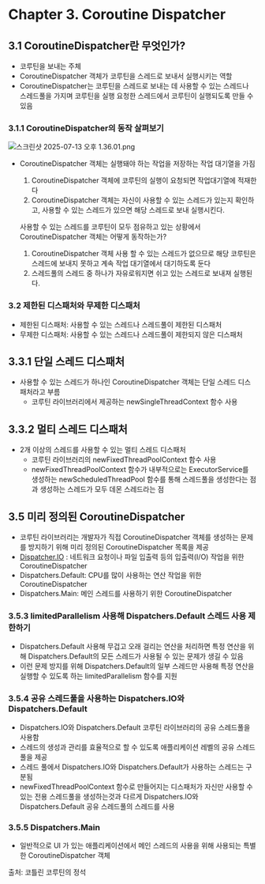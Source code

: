 # Chapter 3. Coroutine Dispatcher

## 3.1 CoroutineDispatcher란 무엇인가?

- 코루틴을 보내는 주체
- CoroutineDispatcher 객체가 코루틴을 스레드로 보내서 실행시키는 역할
- CoroutineDispatcher는 코루틴을 스레드로 보내는 데 사용할 수 있는 스레드나 스레드풀을 가지며 코루틴을 실행 요청한 스레드에서 코루틴이 실행되도록 만들 수 있음

### 3.1.1 CoroutineDispatcher의 동작 살펴보기

![스크린샷 2025-07-13 오후 1.36.01.png](attachment:33b4cf21-81b7-4c59-86d1-55dd88e511d3:스크린샷_2025-07-13_오후_1.36.01.png)

- CoroutineDispatcher 객체는 실행돼야 하는 작업을 저장하는 작업 대기열을 가짐
    1. CoroutineDispatcher 객체에 코루틴의 실행이 요청되면 작업대기열에 적재한다
    2. CoroutineDispatcher 객체는 자신이 사용할 수 있는 스레드가 있는지 확인하고, 사용할 수 있는 스레드가 있으면 해당 스레드로 보내 실행시킨다.
    
    사용할 수 있는 스레드를 코루틴이 모두 점유하고 있는 상황에서 CoroutineDispatcher 객체는 어떻게 동작하는가?
    
    1. CoroutineDispatcher 객체 사용 할 수 있는 스레드가 없으므로 해당 코루틴은 스레드에 보내지 못하고 계속 작업 대기열에서 대기하도록 둔다
    2. 스레드풀의 스레드 중 하나가 자유로워지면 쉬고 있는 스레드로 보내져 실행된다.
    

### 3.2 제한된 디스패처와 무제한 디스패처

- 제한된 디스패처: 사용할 수 있는 스레드나 스레드풀이 제한된 디스패처
- 무제한 디스패처: 사용할 수 있는 스레드나 스레드풀이 제한되지 않은 디스패처

## 3.3.1 단일 스레드 디스패처

- 사용할 수 있는 스레드가 하나인 CoroutineDispatcher 객체는 단일 스레드 디스패처라고 부름
    - 코루틴 라이브러리에서 제공하는 newSingleThreadContext 함수 사용

## 3.3.2 멀티 스레드 디스패처

- 2개 이상의 스레드를 사용할 수 있는 멀티 스레드 디스패처
    - 코루틴 라이브러리의 newFixedThreadPoolContext 함수 사용
    - newFixedThreadPoolContext 함수가 내부적으로는 ExecutorService를 생성하는 newScheduledThreadPool 함수를 통해 스레드풀을 생성한다는 점과 생성하는 스레드가 모두 데몬 스레드라는 점

## 3.5 미리 정의된 CoroutineDispatcher

- 코루틴 라이브러리는 개발자가 직접 CoroutineDispatcher 객체를 생성하는 문제를 방지하기 위해 미리 정의된 CoroutineDispatcher 목록을 제공
- [Dispatcher.IO](http://Dispatcher.IO) : 네트워크 요청이나 파일 입출력 등의 입출력(I/O) 작업을 위한 CoroutineDispatcher
- Dispatchers.Default: CPU를 많이 사용하는 연산 작업을 위한 CoroutineDispatcher
- Dispatchers.Main: 메인 스레드를 사용하기 위한 CoroutineDispatcher

### 3.5.3 limitedParallelism 사용해 Dispatchers.Default 스레드 사용 제한하기

- Dispatchers.Default 사용해 무겁고 오래 걸리는 연산을 처리하면 특정 연산을 위해 Dispatchers.Default의 모든 스레드가 사용될 수 있는 문제가 생길 수 있음
- 이런 문제 방지를 위해 Dispatchers.Default의 일부 스레드만 사용해 특정 연산을 실행할 수 있도록 하는 limitedParallelism 함수를 지원

### 3.5.4 공유 스레드풀을 사용하는 Dispatchers.IO와 Dispatchers.Default

- Dispatchers.IO와 Dispatchers.Default 코루틴 라이브러리의 공유 스레드풀을 사용함
- 스레드의 생성과 관리를 효율적으로 할 수 있도록 애플리케이션 레벨의 공유 스레드풀을 제공
- 스레드 풀에서  Dispatchers.IO와 Dispatchers.Default가 사용하는 스레드는 구분됨
- newFixedThreadPoolContext 함수로 만들어지는 디스패처가 자신만 사용할 수 있는 전용 스레드풀을 생성하는것과 다르게 Dispatchers.IO와 Dispatchers.Default 공유 스레드풀의 스레드를 사용

### 3.5.5 Dispatchers.Main

- 일반적으로 UI 가 있는 애플리케이션에서 메인 스레드의 사용을 위해 사용되는 특별한 CoroutineDispatcher 객체



출처: 코틀린 코루틴의 정석
